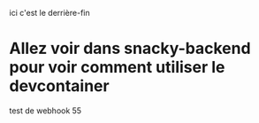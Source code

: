 ici c'est le derrière-fin

# Allez voir dans snacky-backend pour voir comment utiliser le devcontainer

test de webhook 55

